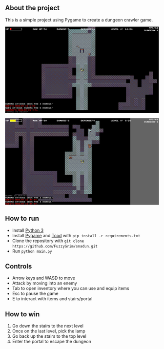 ## About the project

This is a simple project using Pygame to create a dungeon crawler game.

![screenshot](./screenshots/screenshot.png)

![screenshot2](./screenshots/screenshot2.png)

## How to run

* Install [Python 3](https://www.python.org/downloads/)
* Install [Pygame](https://www.pygame.org/news) and [Tcod](https://github.com/libtcod/python-tcod) with `pip install -r requirements.txt`
* Clone the repository with `git clone https://github.com/FuzzyGrim/snadun.git`
* Run `python main.py`

## Controls

* Arrow keys and WASD to move
* Attack by moving into an enemy
* Tab to open inventory where you can use and equip items
* Esc to pause the game
* E to interact with items and stairs/portal

## How to win

1. Go down the stairs to the next level
2. Once on the last level, pick the lamp
3. Go back up the stairs to the top level
4. Enter the portal to escape the dungeon